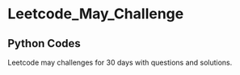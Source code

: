 # Leetcode_May_Challenge
## Python Codes
Leetcode may challenges for 30 days with questions and solutions. 
